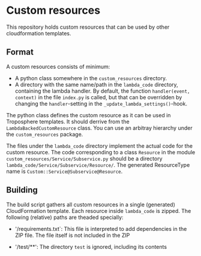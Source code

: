 Custom resources
================

This repository holds custom resources that can be used by other cloudformation
templates.


Format
------

A custom resources consists of minimum:
 * A python class somewhere in the `custom_resources` directory.
 * A directory with the same name/path in the `lambda_code` directory,
   containing the lambda handler.
   By default, the function `handler(event, context)` in the
   file `index.py` is called, but that can be overridden by changing the
   `handler`-setting in the `_update_lambda_settings()`-hook.
 
The python class defines the custom resource as it can be used in Troposphere
templates. It should derrive from the `LambdaBackedCustomResource` class. You
can use an arbitray hierarchy under the `custom_resources` package.

The files under the `lambda_code` directory implement the actual code for 
the custom resource. The code corresponding to a class `Resource` in the module
`custom_resources/Service/Subservice.py` should be a directory
`lambda_code/Service/Subservice/Resource/`. The generated ResourceType name is
`Custom::Service@Subservice@Resource`. 


Building
--------

The build script gathers all custom resources in a single (generated)
CloudFormation template. Each resource inside `lambda_code` is zipped.
The following (relative) paths are theaded specially:

 * '/requirements.txt`: This file is interpreted to add dependencies in the
   ZIP file. The file itself is not included in the ZIP

 * '/test/**': The directory `test` is ignored, including its contents
